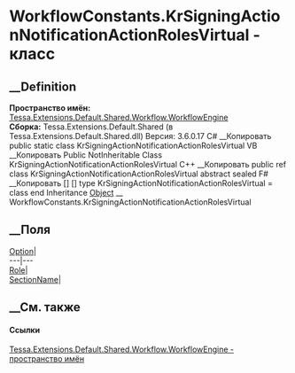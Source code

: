 # WorkflowConstants.KrSigningActionNotificationActionRolesVirtual - класс
##  __Definition
 **Пространство имён:**
[Tessa.Extensions.Default.Shared.Workflow.WorkflowEngine](N_Tessa_Extensions_Default_Shared_Workflow_WorkflowEngine.htm)  
 **Сборка:** Tessa.Extensions.Default.Shared (в
Tessa.Extensions.Default.Shared.dll) Версия: 3.6.0.17
C# __Копировать
     public static class KrSigningActionNotificationActionRolesVirtual
VB __Копировать
     Public NotInheritable Class KrSigningActionNotificationActionRolesVirtual
C++ __Копировать
     public ref class KrSigningActionNotificationActionRolesVirtual abstract sealed
F# __Копировать
     [<AbstractClassAttribute>]
    [<SealedAttribute>]
    type KrSigningActionNotificationActionRolesVirtual = class end
Inheritance
    [Object](https://learn.microsoft.com/dotnet/api/system.object) __ WorkflowConstants.KrSigningActionNotificationActionRolesVirtual
##  __Поля
[Option](F_Tessa_Extensions_Default_Shared_Workflow_WorkflowEngine_WorkflowConstants_KrSigningActionNotificationActionRolesVirtual_Option.htm)|  
---|---  
[Role](F_Tessa_Extensions_Default_Shared_Workflow_WorkflowEngine_WorkflowConstants_KrSigningActionNotificationActionRolesVirtual_Role.htm)|  
[SectionName](F_Tessa_Extensions_Default_Shared_Workflow_WorkflowEngine_WorkflowConstants_KrSigningActionNotificationActionRolesVirtual_SectionName.htm)|  
## __См. также
#### Ссылки
[Tessa.Extensions.Default.Shared.Workflow.WorkflowEngine - пространство
имён](N_Tessa_Extensions_Default_Shared_Workflow_WorkflowEngine.htm)
